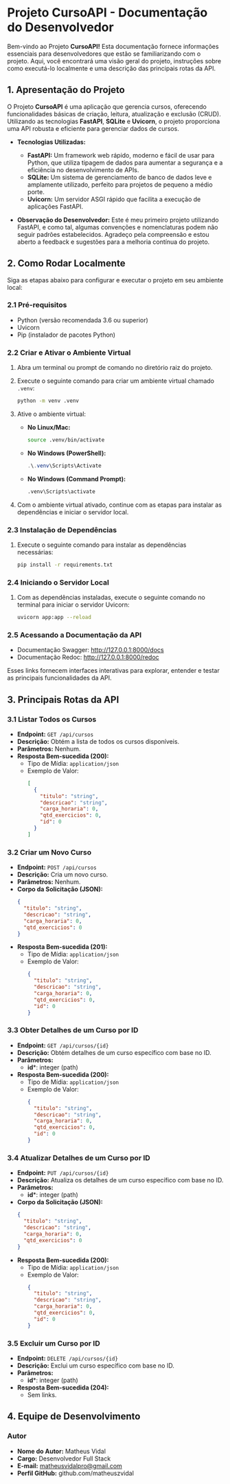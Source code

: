 # Projeto CursoAPI - Documentação do Desenvolvedor
Bem-vindo ao Projeto **CursoAPI!** Esta documentação fornece informações essenciais para desenvolvedores que estão se familiarizando com o projeto. Aqui, você encontrará uma visão geral do projeto, instruções sobre como executá-lo localmente e uma descrição das principais rotas da API.

## 1. Apresentação do Projeto
O Projeto **CursoAPI** é uma aplicação que gerencia cursos, oferecendo funcionalidades básicas de criação, leitura, atualização e exclusão (CRUD). Utilizando as tecnologias **FastAPI**, **SQLite** e **Uvicorn**, o projeto proporciona uma API robusta e eficiente para gerenciar dados de cursos.

- **Tecnologias Utilizadas:**
    - **FastAPI:** Um framework web rápido, moderno e fácil de usar para Python, que utiliza tipagem de dados para aumentar a segurança e a eficiência no desenvolvimento de APIs.
    - **SQLite:** Um sistema de gerenciamento de banco de dados leve e amplamente utilizado, perfeito para projetos de pequeno a médio porte.
    - **Uvicorn:** Um servidor ASGI rápido que facilita a execução de aplicações FastAPI.

- **Observação do Desenvolvedor:**
Este é meu primeiro projeto utilizando FastAPI, e como tal, algumas convenções e nomenclaturas podem não seguir padrões estabelecidos. Agradeço pela compreensão e estou aberto a feedback e sugestões para a melhoria contínua do projeto.

## 2. Como Rodar Localmente

Siga as etapas abaixo para configurar e executar o projeto em seu ambiente local:

### 2.1 Pré-requisitos

- Python (versão recomendada 3.6 ou superior)
- Uvicorn
- Pip (instalador de pacotes Python)

### 2.2 Criar e Ativar o Ambiente Virtual

1. Abra um terminal ou prompt de comando no diretório raiz do projeto.

2. Execute o seguinte comando para criar um ambiente virtual chamado `.venv`:

    ```bash
    python -m venv .venv
    ```

3. Ative o ambiente virtual:

   - **No Linux/Mac:**

      ```bash
      source .venv/bin/activate
      ```

   - **No Windows (PowerShell):**

      ```powershell
      .\.venv\Scripts\Activate
      ```

   - **No Windows (Command Prompt):**

      ```cmd
      .venv\Scripts\activate
      ```

4. Com o ambiente virtual ativado, continue com as etapas para instalar as dependências e iniciar o servidor local.

### 2.3 Instalação de Dependências

1. Execute o seguinte comando para instalar as dependências necessárias:

    ```bash
    pip install -r requirements.txt
    ```

### 2.4 Iniciando o Servidor Local

1. Com as dependências instaladas, execute o seguinte comando no terminal para iniciar o servidor Uvicorn:

    ```bash
    uvicorn app:app --reload
    ```
### 2.5 Acessando a Documentação da API
- Documentação Swagger: http://127.0.0.1:8000/docs
- Documentação Redoc: http://127.0.0.1:8000/redoc

Esses links fornecem interfaces interativas para explorar, entender e testar as principais funcionalidades da API.

## 3. Principais Rotas da API

### 3.1 Listar Todos os Cursos

- **Endpoint:** `GET /api/cursos`
- **Descrição:** Obtém a lista de todos os cursos disponíveis.
- **Parâmetros:** Nenhum.
- **Resposta Bem-sucedida (200):**
  - Tipo de Mídia: `application/json`
  - Exemplo de Valor:
    ```json
    [
      {
        "titulo": "string",
        "descricao": "string",
        "carga_horaria": 0,
        "qtd_exercicios": 0,
        "id": 0
      }
    ]
    ```

### 3.2 Criar um Novo Curso

- **Endpoint:** `POST /api/cursos`
- **Descrição:** Cria um novo curso.
- **Parâmetros:** Nenhum.
- **Corpo da Solicitação (JSON):**
  ```json
  {
    "titulo": "string",
    "descricao": "string",
    "carga_horaria": 0,
    "qtd_exercicios": 0
  }
  ```
- **Resposta Bem-sucedida (201):**
  - Tipo de Mídia: `application/json`
  - Exemplo de Valor:
    ```json
    {
      "titulo": "string",
      "descricao": "string",
      "carga_horaria": 0,
      "qtd_exercicios": 0,
      "id": 0
    }
    ```

### 3.3 Obter Detalhes de um Curso por ID

- **Endpoint:** `GET /api/cursos/{id}`
- **Descrição:** Obtém detalhes de um curso específico com base no ID.
- **Parâmetros:**
  - **id***: integer (path)
- **Resposta Bem-sucedida (200):**
  - Tipo de Mídia: `application/json`
  - Exemplo de Valor:
    ```json
    {
      "titulo": "string",
      "descricao": "string",
      "carga_horaria": 0,
      "qtd_exercicios": 0,
      "id": 0
    }
    ```

### 3.4 Atualizar Detalhes de um Curso por ID

- **Endpoint:** `PUT /api/cursos/{id}`
- **Descrição:** Atualiza os detalhes de um curso específico com base no ID.
- **Parâmetros:**
  - **id***: integer (path)
- **Corpo da Solicitação (JSON):**
  ```json
  {
    "titulo": "string",
    "descricao": "string",
    "carga_horaria": 0,
    "qtd_exercicios": 0
  }
  ```
- **Resposta Bem-sucedida (200):**
  - Tipo de Mídia: `application/json`
  - Exemplo de Valor:
    ```json
    {
      "titulo": "string",
      "descricao": "string",
      "carga_horaria": 0,
      "qtd_exercicios": 0,
      "id": 0
    }
    ```

### 3.5 Excluir um Curso por ID

- **Endpoint:** `DELETE /api/cursos/{id}`
- **Descrição:** Exclui um curso específico com base no ID.
- **Parâmetros:**
  - **id***: integer (path)
- **Resposta Bem-sucedida (204):**
  - Sem links.

## 4. Equipe de Desenvolvimento

### Autor
- **Nome do Autor:** Matheus Vidal
- **Cargo:** Desenvolvedor Full Stack
- **E-mail:** matheusvidalpro@gmail.com
- **Perfil GitHub:** github.com/matheuszvidal
